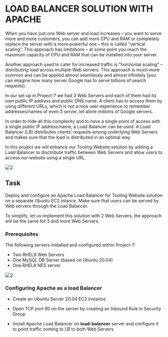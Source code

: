 # LOAD BALANCER SOLUTION WITH APACHE

When you have just one Web server and load increases – you want to serve more and more customers, you can add more CPU and RAM or completely replace the server with a more powerful one – this is called "vertical scaling". This approach has limitations – at some point you reach the maximum capacity of CPU and RAM that can be installed into your server.

Another approach used to cater for increased traffic is "horizontal scaling" – distributing load across multiple Web servers. This approach is much more common and can be applied almost seamlessly and almost infinitely (you can imagine how many server Google has to serve billions of search requests).

In our set up in Project-7 we had 3 Web Servers and each of them had its own public IP address and public DNS name. A client has to access them by using different URLs, which is not a nice user experience to remember addresses/names of even 3 server, let alone millions of Google servers.

In order to hide all this complexity and to have a single point of access with a single public IP address/name, a Load Balancer can be used. A Load Balancer (LB) distributes clients’ requests among underlying Web Servers and makes sure that the load is distributed in an optimal way.

In this project we will enhance our Tooling Website solution by adding a Load Balancer to disctribute traffic between Web Servers and allow users to access our website using a single URL.

![2](https://user-images.githubusercontent.com/34113547/166122264-b5940bfb-30c7-4e59-84b6-92e3e9827430.png)


## Task
Deploy and configure an Apache Load Balancer for Tooling Website solution on a separate Ubuntu EC2 intance. Make sure that users can be served by Web servers through the Load Balancer.

To simplify, let us implement this solution with 2 Web Servers, the approach will be the same for 3 and more Web Servers.

### Prerequisites
The following servers installed and configured within Project-7:
* Two RHEL8 Web Servers
* One MySQL DB Server (based on Ubuntu 20.04)
* One RHEL8 NFS server

![2](https://user-images.githubusercontent.com/34113547/166122278-a70040cb-36b8-4873-9a44-2c67ee1329d6.png)



### Configuring Apache as a load Balancer

* Create an Ubuntu Server 20.04 EC2 instance

* Open TCP port 80 on the server by creating an Inbound Rule in Security Group

* Install Apache Load Balancer on **load-balancer** server and configure it to point traffic coming to LB to both Web Servers

